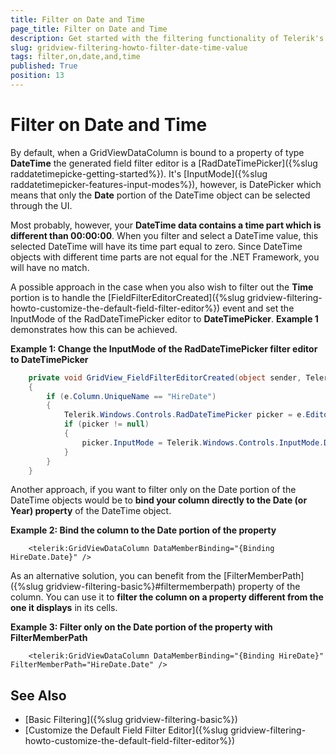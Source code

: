 ```yaml
---
title: Filter on Date and Time
page_title: Filter on Date and Time
description: Get started with the filtering functionality of Telerik's {{ site.framework_name }} DataGrid and learn how to filter on both the date and time portion.
slug: gridview-filtering-howto-filter-date-time-value
tags: filter,on,date,and,time
published: True
position: 13
---
```


# Filter on Date and Time

By default, when a GridViewDataColumn is bound to a property of type **DateTime** the generated field filter editor is a [RadDateTimePicker]({%slug raddatetimepicke-getting-started%}). It's [InputMode]({%slug raddatetimepicker-features-input-modes%}), however, is DatePicker which means that only the **Date** portion of the DateTime object can be selected through the UI.

Most probably, however, your __DateTime data contains a time part which is different than 00:00:00__. When you filter and select a DateTime value, this selected DateTime will have its time part equal to zero. Since DateTime objects with different time parts are not equal for the .NET Framework, you will have no match.

A possible approach in the case when you also wish to filter out the **Time** portion is to handle the [FieldFilterEditorCreated]({%slug gridview-filtering-howto-customize-the-default-field-filter-editor%}) event and set the InputMode of the RadDateTimePicker editor to **DateTimePicker**. **Example 1** demonstrates how this can be achieved.

__Example 1: Change the InputMode of the RadDateTimePicker filter editor to DateTimePicker__

```C#
	private void GridView_FieldFilterEditorCreated(object sender, Telerik.Windows.Controls.GridView.EditorCreatedEventArgs e)
	{
	    if (e.Column.UniqueName == "HireDate")
	    {
	        Telerik.Windows.Controls.RadDateTimePicker picker = e.Editor as Telerik.Windows.Controls.RadDateTimePicker;
	        if (picker != null)
	        {
	            picker.InputMode = Telerik.Windows.Controls.InputMode.DateTimePicker;
	        }
	    }
	}
```

Another approach, if you want to filter only on the Date portion of the DateTime objects would be to __bind your column directly to the Date (or Year) property__ of the DateTime object.

__Example 2: Bind the column to the Date portion of the property__

```XAML
	<telerik:GridViewDataColumn DataMemberBinding="{Binding HireDate.Date}" />
```

As an alternative solution, you can benefit from the [FilterMemberPath]({%slug gridview-filtering-basic%}#filtermemberpath) property of the column. You can use it to __filter the column on a property different from the one it displays__ in its cells.

__Example 3: Filter only on the Date portion of the property with FilterMemberPath__

```XAML
	<telerik:GridViewDataColumn DataMemberBinding="{Binding HireDate}" FilterMemberPath="HireDate.Date" />
```

## See Also

* [Basic Filtering]({%slug gridview-filtering-basic%})
* [Customize the Default Field Filter Editor]({%slug gridview-filtering-howto-customize-the-default-field-filter-editor%})